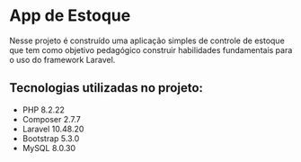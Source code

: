 # App de Estoque

Nesse projeto é construído uma aplicação simples de controle de estoque que tem como objetivo pedagógico 
construir habilidades fundamentais para o uso do framework Laravel.

## Tecnologias utilizadas no projeto:


* PHP 8.2.22
* Composer 2.7.7
* Laravel  10.48.20
* Bootstrap 5.3.0
* MySQL 8.0.30